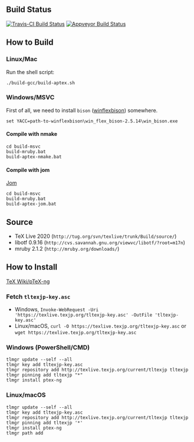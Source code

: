 
## Build Status

[![Travis-CI Build Status](https://travis-ci.org/clerkma/ptex-ng.svg?branch=master)](https://travis-ci.org/clerkma/ptex-ng)
[![Appveyor Build Status](https://ci.appveyor.com/api/projects/status/github/clerkma/ptex-ng?branch=master&svg=true)](https://ci.appveyor.com/project/clerkma/ptex-ng)

## How to Build
### Linux/Mac

Run the shell script:

    ./build-gcc/build-aptex.sh

### Windows/MSVC
First of all, we need to install `bison` ([winflexbison](https://github.com/lexxmark/winflexbison/)) somewhere.

    set YACC=path-to-winflexbison\win_flex_bison-2.5.14\win_bison.exe

#### Compile with nmake

    cd build-msvc
    build-mruby.bat
    build-aptex-nmake.bat

#### Compile with jom

[Jom](https://wiki.qt.io/Jom)

    cd build-msvc
    build-mruby.bat
    build-aptex-jom.bat

## Source

* TeX Live 2020 (`http://tug.org/svn/texlive/trunk/Build/source/`)
* libotf 0.9.16 (`http://cvs.savannah.gnu.org/viewvc/libotf/?root=m17n`)
* mruby 2.1.2 (`http://mruby.org/downloads/`)

## How to Install

[TeX Wiki/pTeX-ng](https://texwiki.texjp.org/?pTeX-ng)

### Fetch `tltexjp-key.asc`

* Windows, `Invoke-WebRequest -Uri 'https://texlive.texjp.org/tltexjp-key.asc' -OutFile 'tltexjp-key.asc'`
* Linux/macOS, `curl -O https://texlive.texjp.org/tltexjp-key.asc` or `wget https://texlive.texjp.org/tltexjp-key.asc`

### Windows (PowerShell/CMD)

    tlmgr update --self --all
    tlmgr key add tltexjp-key.asc
    tlmgr repository add http://texlive.texjp.org/current/tltexjp tltexjp
    tlmgr pinning add tltexjp "*"
    tlmgr install ptex-ng

### Linux/macOS

    tlmgr update --self --all
    tlmgr key add tltexjp-key.asc
    tlmgr repository add http://texlive.texjp.org/current/tltexjp tltexjp
    tlmgr pinning add tltexjp '*'
    tlmgr install ptex-ng
    tlmgr path add

